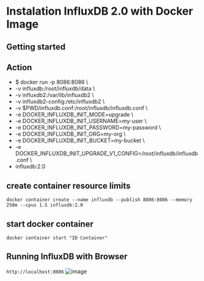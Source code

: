 # Instalation InfluxDB 2.0 with Docker Image


## Getting started

## Action
- $ docker run -p 8086:8086 \
-   -v influxdb:/root/influxdb/data \
-   -v influxdb2:/var/lib/influxdb2 \
-   -v influxdb2-config:/etc/influxdb2 \
-   -v $PWD/influxdb.conf:/root/influxdb/influxdb.conf \
-   -e DOCKER_INFLUXDB_INIT_MODE=upgrade \
-   -e DOCKER_INFLUXDB_INIT_USERNAME=my-user \
-   -e DOCKER_INFLUXDB_INIT_PASSWORD=my-password \
-   -e DOCKER_INFLUXDB_INIT_ORG=my-org \
-   -e DOCKER_INFLUXDB_INIT_BUCKET=my-bucket \
-   -e DOCKER_INFLUXDB_INIT_UPGRADE_V1_CONFIG=/root/influxdb/influxdb.conf \
-   influxdb:2.0


## create container resource limits
`docker container create --name influxdb --publish 8086:8086 --memory 250m --cpus 1.5 influxdb:2.0 `

## start docker container
`docker container start "ID Container"`

## Running InfluxDB with Browser
`http://localhost:8086`
![image](https://user-images.githubusercontent.com/64342247/157626999-81c79f23-945d-45d6-829c-06766285b73f.png)

